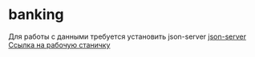 # banking 
Для работы с данными требуется установить json-server <a href='https://www.npmjs.com/package/json-server?activeTab=versions'>json-server</a>
<a href='https://anatoliydanets.github.io/banking/'>Ссылка на рабочую станичку</a>